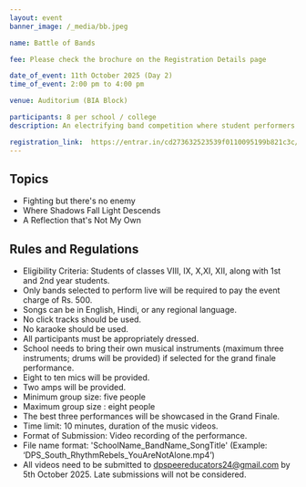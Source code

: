 ```yaml
---
layout: event
banner_image: /_media/bb.jpeg

name: Battle of Bands

fee: Please check the brochure on the Registration Details page

date_of_event: 11th October 2025 (Day 2)
time_of_event: 2:00 pm to 4:00 pm

venue: Auditorium (BIA Block)

participants: 8 per school / college
description: An electrifying band competition where student performers channel the power of music to express emotion, defiance, courage, and reflection. Bands will be judged on originality, musicality, stage presence, and alignment with the event’s expressive themes. It's not just about the sound— it's about the story behind it.

registration_link:  https://entrar.in/cd273632523539f0110095199b821c3c/onlineRegistrationConclave/3
---
```


## Topics
- Fighting but there's no enemy
- Where Shadows Fall Light Descends
- A Reflection that's Not My Own


## Rules and Regulations
- Eligibility Criteria: Students of classes VIII, IX, X,XI, XII, along with 1st and 2nd year students.
- Only bands selected to perform live will be required to pay the event charge of Rs. 500.
- Songs can be in English, Hindi, or any regional language.
- No click tracks should be used.
- No karaoke should be used.
- All participants must be appropriately dressed.
- School needs to bring their own musical instruments (maximum three instruments; drums will be provided) if selected for the grand finale performance.
- Eight to ten mics will be provided.
- Two amps will be provided.
- Minimum group size: five people
- Maximum group size : eight people
- The best three performances will be showcased in the Grand Finale.
- Time limit: 10 minutes, duration of the music videos.
- Format of Submission: Video recording of the performance.
- File name format: 'SchoolName_BandName_SongTitle' (Example: ‘DPS_South_RhythmRebels_YouAreNotAlone.mp4’)
- All videos need to be submitted to dpspeereducators24@gmail.com by 5th October 2025. Late submissions will not be considered.